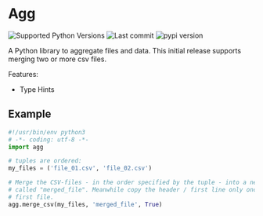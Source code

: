 # Agg

![Supported Python Versions](https://img.shields.io/pypi/pyversions/agg)
![Last commit](https://img.shields.io/github/last-commit/RuedigerVoigt/agg)
![pypi version](https://img.shields.io/pypi/v/agg)

A Python library to aggregate files and data. This initial release supports merging two or more csv files.

Features:
  * Type Hints

## Example

```python
#!/usr/bin/env python3
# -*- coding: utf-8 -*-
import agg

# tuples are ordered:
my_files = ('file_01.csv', 'file_02.csv')

# Merge the CSV-files - in the order specified by the tuple - into a new file
# called "merged_file". Meanwhile copy the header / first line only once from
# first file.
agg.merge_csv(my_files, 'merged_file', True)

```
